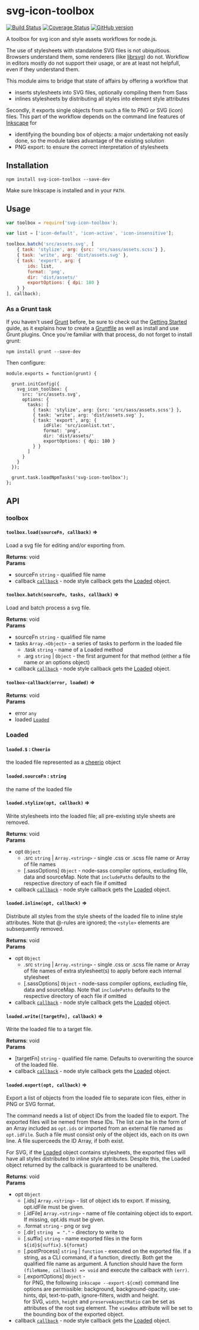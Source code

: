 # svg-icon-toolbox

[![Build Status](https://travis-ci.org/ccprog/svg-icon-toolbox.svg?branch=master)](https://travis-ci.org/ccprog/svg-icon-toolbox)
[![Coverage Status](https://coveralls.io/repos/github/ccprog/svg-icon-toolbox/badge.svg?branch=master)](https://coveralls.io/github/ccprog/svg-icon-toolbox?branch=master)
[![GitHub version](https://badge.fury.io/gh/ccprog%2Fsvg-icon-toolbox.svg)](https://badge.fury.io/gh/ccprog%2Fsvg-icon-toolbox)

A toolbox for svg icon and style assets workflows for node.js.

The use of stylesheets with standalone SVG files is not ubiquitious. Browsers
understand them, some renderers (like [librsvg](https://wiki.gnome.org/Projects/LibRsvg))
do not. Workflow in editors mostly do not support their usage, or are at least
not helpfull, even if they understand them.

This module aims to bridge that state of affairs by offering a workflow that
- inserts stylesheets into SVG files, optionally compiling them from Sass
- inlines stylesheets by distributing all styles into element style attributes

Secondly, it exports single objects from such a file to PNG or SVG (icon) files.
This part of the workflow depends on the command line features of
[Inkscape](https://inkscape.org) for
- identifying the bounding box of objects: a major undertaking not easily done,
  so the module takes advantage of the existing solution
- PNG export: to ensure the correct interpretation of stylesheets

## Installation

```shell
npm install svg-icon-toolbox --save-dev
```

Make sure Inkscape is installed and in your `PATH`.

## Usage

```js
var toolbox = require('svg-icon-toolbox');

var list = ['icon-default', 'icon-active', 'icon-insensitive'];

toolbox.batch('src/assets.svg', [
    { task: 'stylize', arg: {src: 'src/sass/assets.scss'} },
    { task: 'write', arg: 'dist/assets.svg' },
    { task: 'export', arg: {
        ids: list,
        format: 'png',
        dir: 'dist/assets/'
        exportOptions: { dpi: 180 }
    } }
], callback);
```
### As a Grunt task

If you haven't used [Grunt](http://gruntjs.com/) before, be sure to check out the
[Getting Started](http://gruntjs.com/getting-started) guide, as it explains how
to create a [Gruntfile](http://gruntjs.com/sample-gruntfile) as well as install
and use Grunt plugins. Once you're familiar with that process, do not forget to
install grunt:

```shell
npm install grunt --save-dev
```
Then configure:

```
module.exports = function(grunt) {

  grunt.initConfig({
    svg_icon_toolbox: {
      src: 'src/assets.svg',
      options: {
        tasks: [
          { task: 'stylize', arg: {src: 'src/sass/assets.scss'} },
          { task: 'write', arg: 'dist/assets.svg' },
          { task: 'export', arg: {
              idFile: 'src/iconlist.txt',
              format: 'png',
              dir: 'dist/assets/'
              exportOptions: { dpi: 180 }
          } }
        ]
      }
    }
  });

  grunt.task.loadNpmTasks('svg-icon-toolbox');
};
```

## API

<a name="module_toolbox"></a>

### toolbox
<a name="module_toolbox.load"></a>

#### `toolbox.load(sourceFn, callback)` ⇒
Load a svg file for editing and/or exporting from.

**Returns**: void  
**Params**

- sourceFn <code>string</code> - qualified file name
- callback [<code>callback</code>](#module_toolbox..callback) - node style callback gets the
    [Loaded](#Loaded) object.

<a name="module_toolbox.batch"></a>

#### `toolbox.batch(sourceFn, tasks, callback)` ⇒
Load and batch process a svg file.

**Returns**: void  
**Params**

- sourceFn <code>string</code> - qualified file name
- tasks <code>Array.&lt;Object&gt;</code> - a series of tasks to perform in the loaded file
    - .task <code>string</code> - name of a Loaded method
    - .arg <code>string</code> | <code>Object</code> - the first argument for that method (either a
    file name or an options object)
- callback [<code>callback</code>](#module_toolbox..callback) - node style callback gets the
    [Loaded](#Loaded) object.

<a name="module_toolbox..callback"></a>

#### `toolbox~callback(error, loaded)` ⇒
**Returns**: void  
**Params**

- error <code>any</code>
- loaded [<code>Loaded</code>](#Loaded)

<a name="Loaded"></a>

### Loaded
<a name="Loaded+$"></a>

#### `loaded.$` : <code>Cheerio</code>
the loaded file represented as a
[cheerio](https://github.com/cheeriojs/cheerio) object

<a name="Loaded+sourceFn"></a>

#### `loaded.sourceFn` : <code>string</code>
the name of the loaded file

<a name="Loaded+stylize"></a>

#### `loaded.stylize(opt, callback)` ⇒
Write stylesheets into the loaded file; all pre-existing style sheets are removed.

**Returns**: void  
**Params**

- opt <code>Object</code>
    - .src <code>string</code> | <code>Array.&lt;string&gt;</code> - single .css or .scss file name or Array of file names
    - [.sassOptions] <code>Object</code> - node-sass compiler options, excluding file,
    data and sourceMap. Note that `includePaths` defaults to the respective
    directory of each file if omitted
- callback [<code>callback</code>](#module_toolbox..callback) - node style callback gets the
    [Loaded](#Loaded) object.

<a name="Loaded+inline"></a>

#### `loaded.inline(opt, callback)` ⇒
Distribute all styles from the style sheets of the loaded file
to inline style attributes. Note that @-rules are ignored; the `<style>`
elements are subsequently removed.

**Returns**: void  
**Params**

- opt <code>Object</code>
    - .src <code>string</code> | <code>Array.&lt;string&gt;</code> - single .css or .scss file name or Array of file
     names of extra stylesheet(s) to apply before each internal stylesheet
    - [.sassOptions] <code>Object</code> - node-sass compiler options, excluding file,
    data and sourceMap. Note that `includePaths` defaults to the respective
    directory of each file if omitted
- callback [<code>callback</code>](#module_toolbox..callback) - node style callback gets the
    [Loaded](#Loaded) object.

<a name="Loaded+write"></a>

#### `loaded.write([targetFn], callback)` ⇒
Write the loaded file to a target file.

**Returns**: void  
**Params**

- [targetFn] <code>string</code> - qualified file name. Defaults to overwriting
    the source of the loaded file.
- callback [<code>callback</code>](#module_toolbox..callback) - node style callback gets the
    [Loaded](#Loaded) object.

<a name="Loaded+export"></a>

#### `loaded.export(opt, callback)` ⇒
Export a list of objects from the loaded file to separate icon files, either
in PNG or SVG format.

The command needs a list of object IDs from the loaded file to export. The
exported files will be nemed from these IDs. The list can be in the form
of an Array included as `opt.ids` or imported from an external file named
as `opt.idFile`. Such a file must consist only of the object ids, each
on its own line. A file superceeds the ID Array, if both exist.

For SVG, if the [Loaded](#Loaded) object contains stylesheets, the exported
files will have all styles distributed to inline style attributes. Despite
this, the Loaded object returned by the callback is guaranteed to be
unaltered.

**Returns**: void  
**Params**

- opt <code>Object</code>
    - [.ids] <code>Array.&lt;string&gt;</code> - list of object ids to export. If missing,
    opt.idFile must be given.
    - [.idFile] <code>Array.&lt;string&gt;</code> - name of file containing object ids to export.
    If missing, opt.ids must be given.
    - .format <code>string</code> - png or svg
    - [.dir] <code>string</code> <code> = &quot;.&quot;</code> - directory to write to
    - [.suffix] <code>string</code> - name exported files in the form
    `${id}${suffix}.${format}`
    - [.postProcess] <code>string</code> | <code>function</code> - executed on the
    exported file. If a string, as a CLI command, if a function, directly.
    Both get the qualified file name as argument. A function should have
    the form `(fileName, callback) => void` and execute the callback with
    `(err)`.
    - [.exportOptions] <code>Object</code> - <br/>
    for PNG, the following `inkscape --export-${cmd}` command line options
      are permissible: background, background-opacity, use-hints, dpi,
      text-to-path, ignore-filters, width and height.<br/>
    for SVG, `width`, `height` and `preserveAspectRatio` can be set as attributes
      of the root svg element. The `viewBox` attribute will be set to the bounding
      box of the exported object.
- callback [<code>callback</code>](#module_toolbox..callback) - node style callback gets the
    [Loaded](#Loaded) object.

